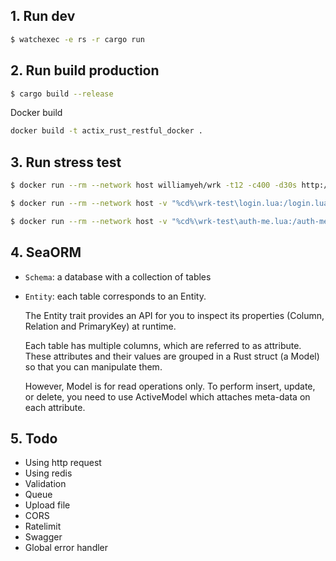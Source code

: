 ## 1. Run dev

```sh
$ watchexec -e rs -r cargo run
```

## 2. Run build production

```sh
$ cargo build --release
```

Docker build

```sh
docker build -t actix_rust_restful_docker .
```

## 3. Run stress test

```sh
$ docker run --rm --network host williamyeh/wrk -t12 -c400 -d30s http://127.0.0.1:3000/ping

$ docker run --rm --network host -v "%cd%\wrk-test\login.lua:/login.lua" williamyeh/wrk -t12 -c400 -d30s -s /login.lua http://192.168.1.9:3000/auth/login

$ docker run --rm --network host -v "%cd%\wrk-test\auth-me.lua:/auth-me.lua" williamyeh/wrk -t12 -c400 -d30s -s /auth-me.lua http://192.168.1.9:3000/auth/me
```

## 4. SeaORM

- `Schema`: a database with a collection of tables
- `Entity`: each table corresponds to an Entity.

  The Entity trait provides an API for you to inspect its properties (Column, Relation and PrimaryKey) at runtime.

  Each table has multiple columns, which are referred to as attribute.
  These attributes and their values are grouped in a Rust struct (a Model) so that you can manipulate them.

  However, Model is for read operations only. To perform insert, update, or delete, you need to use ActiveModel which attaches meta-data on each attribute.

## 5. Todo

- Using http request
- Using redis
- Validation
- Queue
- Upload file
- CORS
- Ratelimit
- Swagger
- Global error handler
